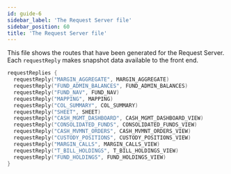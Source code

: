 ```yaml
---
id: guide-6
sidebar_label: 'The Request Server file'
sidebar_position: 60
title: 'The Request Server file'
---
```




This file shows the routes that have been generated for the Request Server. Each `requestReply`  makes snapshot data available to the front end.

```kotlin
requestReplies {
  requestReply("MARGIN_AGGREGATE", MARGIN_AGGREGATE)
  requestReply("FUND_ADMIN_BALANCES", FUND_ADMIN_BALANCES)
  requestReply("FUND_NAV", FUND_NAV)
  requestReply("MAPPING", MAPPING)
  requestReply("COL_SUMMARY", COL_SUMMARY)
  requestReply("SHEET", SHEET)
  requestReply("CASH_MGMT_DASHBOARD", CASH_MGMT_DASHBOARD_VIEW)
  requestReply("CONSOLIDATED_FUNDS", CONSOLIDATED_FUNDS_VIEW)
  requestReply("CASH_MVMNT_ORDERS", CASH_MVMNT_ORDERS_VIEW)
  requestReply("CUSTODY_POSITIONS", CUSTODY_POSITIONS_VIEW)
  requestReply("MARGIN_CALLS", MARGIN_CALLS_VIEW)
  requestReply("T_BILL_HOLDINGS", T_BILL_HOLDINGS_VIEW)
  requestReply("FUND_HOLDINGS", FUND_HOLDINGS_VIEW)
}
```